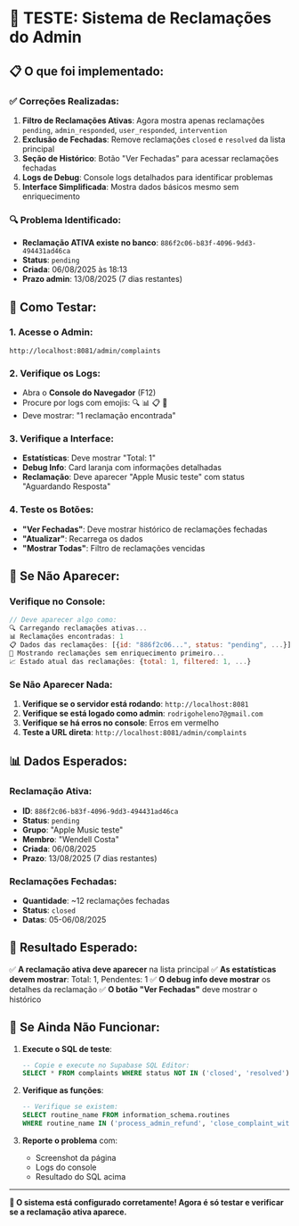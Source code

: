 # 🧪 TESTE: Sistema de Reclamações do Admin

## 📋 **O que foi implementado:**

### ✅ **Correções Realizadas:**
1. **Filtro de Reclamações Ativas**: Agora mostra apenas reclamações `pending`, `admin_responded`, `user_responded`, `intervention`
2. **Exclusão de Fechadas**: Remove reclamações `closed` e `resolved` da lista principal
3. **Seção de Histórico**: Botão "Ver Fechadas" para acessar reclamações fechadas
4. **Logs de Debug**: Console logs detalhados para identificar problemas
5. **Interface Simplificada**: Mostra dados básicos mesmo sem enriquecimento

### 🔍 **Problema Identificado:**
- **Reclamação ATIVA existe no banco**: `886f2c06-b83f-4096-9dd3-494431ad46ca`
- **Status**: `pending` 
- **Criada**: 06/08/2025 às 18:13
- **Prazo admin**: 13/08/2025 (7 dias restantes)

## 🚀 **Como Testar:**

### **1. Acesse o Admin:**
```
http://localhost:8081/admin/complaints
```

### **2. Verifique os Logs:**
- Abra o **Console do Navegador** (F12)
- Procure por logs com emojis: 🔍 📊 📋 🎯
- Deve mostrar: "1 reclamação encontrada"

### **3. Verifique a Interface:**
- **Estatísticas**: Deve mostrar "Total: 1"
- **Debug Info**: Card laranja com informações detalhadas
- **Reclamação**: Deve aparecer "Apple Music teste" com status "Aguardando Resposta"

### **4. Teste os Botões:**
- **"Ver Fechadas"**: Deve mostrar histórico de reclamações fechadas
- **"Atualizar"**: Recarrega os dados
- **"Mostrar Todas"**: Filtro de reclamações vencidas

## 🔧 **Se Não Aparecer:**

### **Verifique no Console:**
```javascript
// Deve aparecer algo como:
🔍 Carregando reclamações ativas...
📊 Reclamações encontradas: 1
📋 Dados das reclamações: [{id: "886f2c06...", status: "pending", ...}]
🎯 Mostrando reclamações sem enriquecimento primeiro...
📈 Estado atual das reclamações: {total: 1, filtered: 1, ...}
```

### **Se Não Aparecer Nada:**
1. **Verifique se o servidor está rodando**: `http://localhost:8081`
2. **Verifique se está logado como admin**: `rodrigoheleno7@gmail.com`
3. **Verifique se há erros no console**: Erros em vermelho
4. **Teste a URL direta**: `http://localhost:8081/admin/complaints`

## 📊 **Dados Esperados:**

### **Reclamação Ativa:**
- **ID**: `886f2c06-b83f-4096-9dd3-494431ad46ca`
- **Status**: `pending`
- **Grupo**: "Apple Music teste"
- **Membro**: "Wendell Costa"
- **Criada**: 06/08/2025
- **Prazo**: 13/08/2025 (7 dias restantes)

### **Reclamações Fechadas:**
- **Quantidade**: ~12 reclamações fechadas
- **Status**: `closed`
- **Datas**: 05-06/08/2025

## 🎯 **Resultado Esperado:**

✅ **A reclamação ativa deve aparecer** na lista principal
✅ **As estatísticas devem mostrar**: Total: 1, Pendentes: 1
✅ **O debug info deve mostrar** os detalhes da reclamação
✅ **O botão "Ver Fechadas"** deve mostrar o histórico

## 🚨 **Se Ainda Não Funcionar:**

1. **Execute o SQL de teste**:
   ```sql
   -- Copie e execute no Supabase SQL Editor:
   SELECT * FROM complaints WHERE status NOT IN ('closed', 'resolved');
   ```

2. **Verifique as funções**:
   ```sql
   -- Verifique se existem:
   SELECT routine_name FROM information_schema.routines 
   WHERE routine_name IN ('process_admin_refund', 'close_complaint_without_refund');
   ```

3. **Reporte o problema** com:
   - Screenshot da página
   - Logs do console
   - Resultado do SQL acima

---

**🎉 O sistema está configurado corretamente! Agora é só testar e verificar se a reclamação ativa aparece.** 